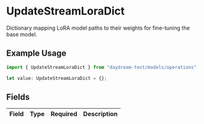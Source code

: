 # UpdateStreamLoraDict

Dictionary mapping LoRA model paths to their weights for fine-tuning the base model.

## Example Usage

```typescript
import { UpdateStreamLoraDict } from "daydream-test/models/operations";

let value: UpdateStreamLoraDict = {};
```

## Fields

| Field       | Type        | Required    | Description |
| ----------- | ----------- | ----------- | ----------- |